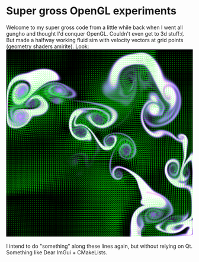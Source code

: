 # Super gross OpenGL experiments

Welcome to my super gross code from a little while back when I went all gungho and thought I'd conquer OpenGL. Couldn't even get to 3d stuff:(. But made a halfway working fluid sim with velocity vectors at grid points (geometry shaders amirite). Look:
![FluidSim with Velocity Vectors](FluidSim_Cropped.png)

I intend to do "something" along these lines again, but without relying on Qt. Something like Dear ImGui + CMakeLists.
